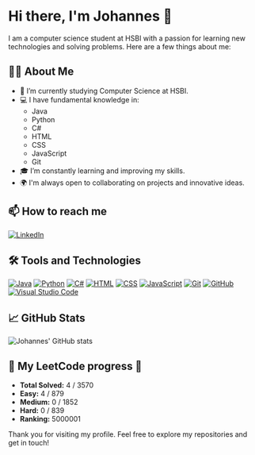 # Hi there, I'm Johannes 👋

I am a computer science student at HSBI with a passion for learning new technologies and solving problems. Here are a few things about me:

## 🧑‍💻 About Me

- 🌱 I’m currently studying Computer Science at HSBI.
- 💻 I have fundamental knowledge in:
  - Java
  - Python
  - C#
  - HTML
  - CSS
  - JavaScript
  - Git
- 🎓 I’m constantly learning and improving my skills.
- 🌍 I'm always open to collaborating on projects and innovative ideas.

## 📫 How to reach me
[![LinkedIn](https://img.shields.io/badge/LinkedIn-0077B5?style=for-the-badge&logo=linkedin&logoColor=white)](https://www.linkedin.com/in/johannes-pries-a5998432b/)

## 🛠️ Tools and Technologies
[![Java](https://img.shields.io/badge/Java-f58312?style=for-the-badge&logo=java&logoColor=white)]()
[![Python](https://img.shields.io/badge/Python-4081b3?style=for-the-badge&logo=Python&logoColor=white)]()
[![C#](https://img.shields.io/badge/C%23-239120?style=for-the-badge&logo=c-sharp&logoColor=white)]()
[![HTML](https://img.shields.io/badge/HTML5-E34F26?style=for-the-badge&logo=html5&logoColor=white)]()
[![CSS](https://img.shields.io/badge/CSS3-1572B6?style=for-the-badge&logo=css3&logoColor=white)]()
[![JavaScript](https://img.shields.io/badge/JavaScript-F7DF1E?style=for-the-badge&logo=javascript&logoColor=black)]()
[![Git](https://img.shields.io/badge/Git-F05032?style=for-the-badge&logo=git&logoColor=white)]()
[![GitHub](https://img.shields.io/badge/GitHub-181717?style=for-the-badge&logo=github&logoColor=white)]()
[![Visual Studio Code](https://img.shields.io/badge/Visual_Studio_Code-0078D4?style=for-the-badge&logo=visual-studio-code&logoColor=white)]()

## 📈 GitHub Stats
![Johannes' GitHub stats](https://github-readme-stats.vercel.app/api?username=Johannes-pries&show_icons=true&theme=radical)



































































































<!-- LEETCODE-STATS-START -->
## 🚀 My LeetCode progress 🚀

- **Total Solved:** 4 / 3570
- **Easy:** 4 / 879
- **Medium:** 0 / 1852
- **Hard:** 0 / 839
- **Ranking:** 5000001

<!-- LEETCODE-STATS-END -->



































































































Thank you for visiting my profile. Feel free to explore my repositories and get in touch!
